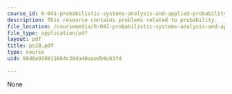 ```yaml
---
course_id: 6-041-probabilistic-systems-analysis-and-applied-probability-spring-2006
description: This resource contains problems related to probability.
file_location: /coursemedia/6-041-probabilistic-systems-analysis-and-applied-probability-spring-2006/98d6e910811664c38da40aaedb9c63fd_ps10.pdf
file_type: application/pdf
layout: pdf
title: ps10.pdf
type: course
uid: 98d6e910811664c38da40aaedb9c63fd

---
```

None